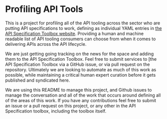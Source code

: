 # Profiling API Tools
This is a project for profiling all of the API tooling across the sector who are putting API specifications to work, defining as individual YAML entries in [the API Specification Toolbox website](http://api.specificationtoolbox.com/). Providing a human and machine readable list of API tooling consumers can choose from when it comes to delivering APIs across the API lifecycle.

We are just getting going tracking on the news for the space and adding them to the API Specification Toolbox. Feel free to submit services to [the API Specification Toolbox via a GitHub issue, or via pull request on the repository. Ultimately we are looking to automate as much of this work as possible, while maintaining a critical human expert curation before it gets published and syndicated here.

We are using this README to manage this project, and Github issues to manage the conversation and all of the work that occurs around defining all of the areas of this work. If you have any contributions feel free to submit an issue or a pull request on this project, or any other in the API Specification toolbox, including the toolbox itself.
